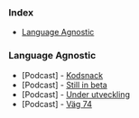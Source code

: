 ### Index

* [Language Agnostic](#language-agnostic)


### Language Agnostic

* [Podcast] - [Kodsnack](http://kodsnack.se)
* [Podcast] - [Still in beta](http://stillinbeta.se)
* [Podcast] - [Under utveckling](https://underutveckling.libsyn.com)
* [Podcast] - [Väg 74](https://www.agical.se/pod)
